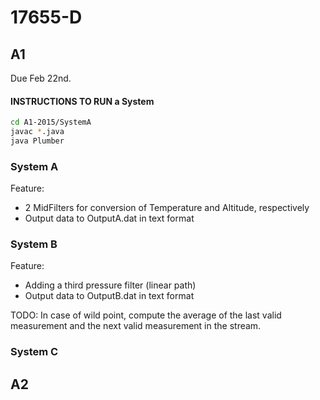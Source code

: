 # 17655-D

## A1

Due Feb 22nd.

#### INSTRUCTIONS TO RUN a System

```bash
cd A1-2015/SystemA
javac *.java
java Plumber
```  

### System A

Feature:

  - 2 MidFilters for conversion of Temperature and Altitude, respectively
  - Output data to OutputA.dat in text format


### System B

Feature:

  - Adding a third pressure filter (linear path)
  - Output data to OutputB.dat in text format

TODO:
In case of wild point, compute the average of the last valid measurement and the next valid measurement in the stream.


### System C

## A2
